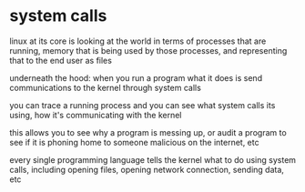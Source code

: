 # system calls

linux at its core is looking at the world in terms of processes that are running, memory that is being used by those processes, and representing that to the end user as files 

underneath the hood: when you run a program what it does is send communications to the kernel through system calls 

you can trace a running process and you can see what system calls its using, how it's communicating with the kernel

this allows you to see why a program is messing up, or audit a program to see if it is phoning home to someone malicious on the internet, etc

every single programming language tells the kernel what to do using system calls, including opening files, opening network connection, sending data, etc

